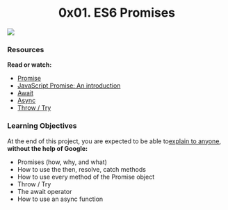 <center><h1>0x01. ES6 Promises</h1></center>

<img src="https://s3.amazonaws.com/alx-intranet.hbtn.io/uploads/medias/2019/12/75862d67ca51a042003c.jpeg?X-Amz-Algorithm=AWS4-HMAC-SHA256&X-Amz-Credential=AKIARDDGGGOUSBVO6H7D%2F20220614%2Fus-east-1%2Fs3%2Faws4_request&X-Amz-Date=20220614T155623Z&X-Amz-Expires=86400&X-Amz-SignedHeaders=host&X-Amz-Signature=f786b4827fee2c754a896b839cab70b4213e3eb15c8937e10770145a66a2aa99">

<h3>Resources</h3>

<p>
<b>Read or watch:</b>

<ul>
<li><a href="https://developer.mozilla.org/en-US/docs/Web/JavaScript/Reference/Global_Objects/Promise">Promise</a></li>
<li><a href="https://web.dev/promises/">JavaScript Promise: An introduction</a></li>
<li><a href="https://developer.mozilla.org/en-US/docs/Web/JavaScript/Reference/Operators/await">Await</a></li>
<li><a href="https://developer.mozilla.org/en-US/docs/Web/JavaScript/Reference/Statements/async_function">Async</a></li>
<li><a href="https://developer.mozilla.org/en-US/docs/Web/JavaScript/Reference/Statements/throw">Throw / Try</a></li>
</ul>
</p>

<h3>Learning Objectives</h3>

<p>
At the end of this project, you are expected to be able to<a href="https://alx-intranet.hbtn.io/rltoken/Z4xW7_BFaRcrHxfDySjKuQ">explain to anyone</a>, <b>without the help of Google:</b>

<ul>
<li>Promises (how, why, and what)</li>
<li>How to use the then, resolve, catch methods</li>
<li>How to use every method of the Promise object</li>
<li>Throw / Try</li>
<li>The await operator</li>
<li>How to use an async function</li>
</ul>
</p>
